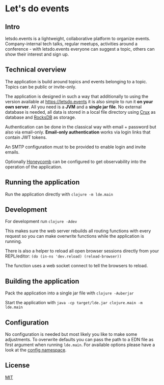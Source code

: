 # Let's do events

## Intro

letsdo.events is a lightweight, collaborative platform to organize events.
Company-internal tech talks, regular meetups, activities around a conference - with letsdo.events everyone can suggest a topic, others can show their interest and sign up.


## Technical overview

The application is build around topics and events belonging to a topic.
Topics can be public or invite-only.

The application is designed in such a way that additionally to using the version available at https://letsdo.events it is also simple to run it **on your own server**.
All you need is a **JVM** and a **single jar file**.
No external database is needed, all data is stored in a local file directory using [Crux](https://juxt.pro/crux/index.html) as database and [RocksDB](https://rocksdb.org/) as storage.

Authentication can be done in the classical way with email + password but also via email-only.
**Email-only authentication** works via login links that contain JWT tokens.

An SMTP configuration must to be provided to enable login and invite emails.

Optionally [Honeycomb](https://www.honeycomb.io/) can be configured to get observability into the operation of the application.


## Running the application

Run the application directly with `clojure -m lde.main`


## Development

For development run `clojure -Adev`

This makes sure the web server rebuilds all routing functions with every request
so you can make overwrite functions while the application is running.

There is also a helper to reload all open browser sessions directly from your REPL/editor:
`(do (in-ns 'dev.reload) (reload-browser))`

The function uses a web socket connect to tell the browsers to reload.


## Building the application

Pack the application into a single jar file with `clojure -Auberjar`

Start the application with `java -cp target/lde.jar clojure.main -m lde.main`


## Configuration

No configuration is needed but most likely you like to make some adjustments.
To overwrite defaults you can pass the path to a EDN file as first argument when running `lde.main`.
For available options please have a look at the [config namespace](./src/lde/config.clj).


## License

[MIT](./license.txt)
